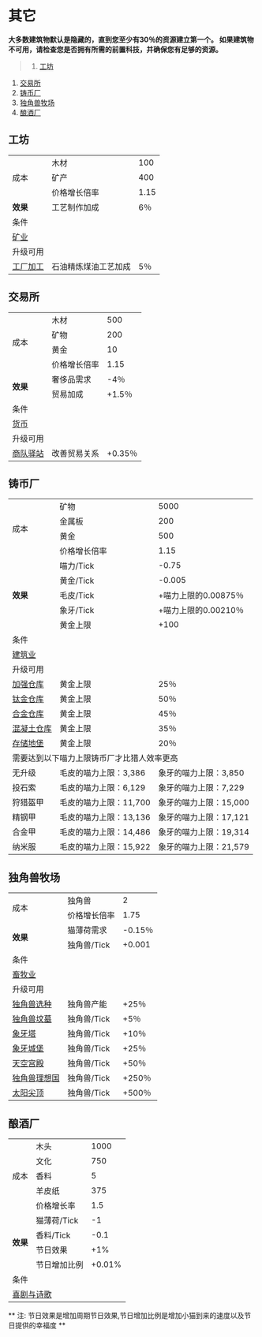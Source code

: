 # 其它
**大多数建筑物默认是隐藏的，直到您至少有30％的资源建立第一个。 如果建筑物不可用，请检查您是否拥有所需的前置科技，并确保您有足够的资源。**

>1. [工坊](#工坊 "工坊")
1. [交易所](#交易所 "交易所")
1. [铸币厂](#铸币厂 "铸币厂")
1. [独角兽牧场](#独角兽牧场 "独角兽牧场")
1. [酿酒厂](#酿酒厂 "酿酒厂")


## 工坊
<table class="wikitable">
	<tbody>
		<tr>
			<td rowspan="3">
							成本
			</td>
			<td>
							木材
			</td>
			<td>
							100
			</td>
		</tr>
		<tr>
			<td>
						矿产
			</td>
			<td>
						400
			</td>
		</tr>
		<tr>
			<td>
						价格增长倍率
			</td>
			<td>
						1.15
			</td>
		</tr>
		<tr>
			<td>
				<strong>
							效果
				</strong>
			</td>
			<td>
						工艺制作加成
			</td>
			<td>
						6％
			</td>
		</tr>
		<tr>
			<td colspan="3">
						条件
			</td>
		</tr>
		<tr>
			<td colspan="3">
				<a href="?file=001-猫咪百科/03-科学/01-科学#矿业">
							矿业
				</a>
			</td>
		</tr>
		<tr>
			<td colspan="3">
						升级可用
			</td>
		</tr>
		<tr>
			<td>
				<a href="?file=001-猫咪百科/04-工坊/01-升级#工厂加工">
							工厂加工
				</a>
			</td>
			<td>
						石油精炼煤油工艺加成
			</td>
			<td>
						5％
			</td>
		</tr>
	</tbody>
</table>  

## 交易所
<table class="wikitable">
	<tbody>
		<tr>
			<td rowspan="4">
							成本
			</td>
			<td>
							木材
			</td>
			<td>
							500
			</td>
		</tr>
		<tr>
			<td>
						矿物
			</td>
			<td>
						200
			</td>
		</tr>
		<tr>
			<td>
						黄金
			</td>
			<td>
						10
			</td>
		</tr>
		<tr>
			<td>
						价格增长倍率
			</td>
			<td>
						1.15
			</td>
		</tr>
		<tr>
			<td rowspan="2">
				<strong>
							效果
				</strong>
			</td>
			<td>
						奢侈品需求
			</td>
			<td>
						-4％
			</td>
		</tr>
		<tr>
			<td>
						贸易加成
			</td>
			<td>
						+1.5％
			</td>
		</tr>
		<tr>
			<td colspan="3">
						条件
			</td>
		</tr>
		<tr>
			<td colspan="3">
				<a href="?file=001-猫咪百科/03-科学/01-科学#货币">
							货币
				</a>
			</td>
		</tr>
		<tr>
			<td colspan="3">
						升级可用
			</td>
		</tr>
		<tr>
			<td>
				<a href="?file=001-猫咪百科/04-工坊/01-升级#商队驿站">
							商队驿站
				</a>
			</td>
			<td>
						改善贸易关系
			</td>
			<td>
						+0.35％
			</td>
		</tr>
	</tbody>
</table>  

## 铸币厂
<table class="wikitable">
	<tbody>
		<tr>
			<td rowspan="4">
							成本
			</td>
			<td>
							矿物
			</td>
			<td>
							5000
			</td>
		</tr>
		<tr>
			<td>
						金属板
			</td>
			<td>
						200
			</td>
		</tr>
		<tr>
			<td>
						黄金
			</td>
			<td>
						500
			</td>
		</tr>
		<tr>
			<td>
						价格增长倍率
			</td>
			<td>
						1.15
			</td>
		</tr>
		<tr>
			<td rowspan="5">
				<strong>
							效果
				</strong>
			</td>
			<td>
						喵力/Tick
			</td>
			<td>
						-0.75
			</td>
		</tr>
		<tr>
			<td>
						黄金/Tick
			</td>
			<td>
						-0.005
			</td>
		</tr>
		<tr>
			<td>
						毛皮/Tick
			</td>
			<td>
						+喵力上限的0.00875％
			</td>
		</tr>
		<tr>
			<td>
						象牙/Tick
			</td>
			<td>
						+喵力上限的0.00210％
			</td>
		</tr>
		<tr>
			<td>
						黄金上限
			</td>
			<td>
						+100
			</td>
		</tr>
		<tr>
			<td colspan="3">
						条件
			</td>
		</tr>
		<tr>
			<td colspan="3">
				<a href="?file=001-猫咪百科/03-科学/01-科学#建筑业">
							建筑业
				</a>
			</td>
		</tr>
		<tr>
			<td colspan="3">
						升级可用
			</td>
		</tr>
		<tr>
			<td>
				<a href="?file=001-猫咪百科/04-工坊/01-升级#加强仓库">
							加强仓库
				</a>
			</td>
			<td>
						黄金上限
			</td>
			<td>
						25％
			</td>
		</tr>
		<tr>
			<td>
				<a href="?file=001-猫咪百科/04-工坊/01-升级#钛金仓库">
							钛金仓库
				</a>
			</td>
			<td>
						黄金上限
			</td>
			<td>
						50％
			</td>
		</tr>
		<tr>
			<td>
				<a href="?file=001-猫咪百科/04-工坊/01-升级#合金仓库">
							合金仓库
				</a>
			</td>
			<td>
						黄金上限
			</td>
			<td>
						45％
			</td>
		</tr>
		<tr>
			<td>
				<a href="?file=001-猫咪百科/04-工坊/01-升级#混凝土仓库">
							混凝土仓库
				</a>
			</td>
			<td>
						黄金上限
			</td>
			<td>
						35％
			</td>
		</tr>
		<tr>
			<td>
				<a href="?file=001-猫咪百科/04-工坊/01-升级#存储地堡">
							存储地堡
				</a>
			</td>
			<td>
						黄金上限
			</td>
			<td>
						20％
			</td>
		</tr>
		<tr>
			<td colspan="3">
						需要达到以下喵力上限铸币厂才比猎人效率更高
			</td>
		</tr>
		<tr>
			<td>
						无升级
			</td>
			<td>
						毛皮的喵力上限：3,386
			</td>
			<td>
						象牙的喵力上限：3,850
			</td>
		</tr>
		<tr>
			<td>
						投石索
			</td>
			<td>
						毛皮的喵力上限：6,129
			</td>
			<td>
						象牙的喵力上限：7,229
			</td>
		</tr>
		<tr>
			<td>
						狩猎盔甲
			</td>
			<td>
						毛皮的喵力上限：11,700
			</td>
			<td>
						象牙的喵力上限：15,000
			</td>
		</tr>
		<tr>
			<td>
						精钢甲
			</td>
			<td>
						毛皮的喵力上限：13,136
			</td>
			<td>
						象牙的喵力上限：17,121
			</td>
		</tr>
		<tr>
			<td>
						合金甲
			</td>
			<td>
						毛皮的喵力上限：14,486
			</td>
			<td>
						象牙的喵力上限：19,314
			</td>
		</tr>
		<tr>
			<td>
						纳米服
			</td>
			<td>
						毛皮的喵力上限：15,922
			</td>
			<td>
						象牙的喵力上限：21,579
			</td>
		</tr>
	</tbody>
</table>  

## 独角兽牧场
<table class="wikitable">
	<tbody>
		<tr>
			<td rowspan="2">
							成本
			</td>
			<td>
							独角兽
			</td>
			<td>
							2
			</td>
		</tr>
		<tr>
			<td>
						价格增长倍率
			</td>
			<td>
						1.75
			</td>
		</tr>
		<tr>
			<td rowspan="2">
				<strong>
							效果
				</strong>
			</td>
			<td>
						猫薄荷需求
			</td>
			<td>
						-0.15％
			</td>
		</tr>
		<tr>
			<td>
						独角兽/Tick
			</td>
			<td>
						+0.001
			</td>
		</tr>
		<tr>
			<td colspan="3">
						条件
			</td>
		</tr>
		<tr>
			<td colspan="3">
				<a href="?file=001-猫咪百科/03-科学/01-科学#畜牧业">
							畜牧业
				</a>
			</td>
		</tr>
		<tr>
			<td colspan="3">
						升级可用
			</td>
		</tr>
		<tr>
			<td>
				<a href="?file=001-猫咪百科/04-工坊/01-升级#独角兽选种">
							独角兽选种
				</a>
			</td>
			<td>
						独角兽产能
			</td>
			<td>
						+25％
			</td>
		</tr>
		<tr>
			<td>
				<a href="?file=001-猫咪百科/06-宗教/001-庙塔#独角兽坟墓">
							独角兽坟墓
				</a>
			</td>
			<td>
						独角兽/Tick
			</td>
			<td>
						+5％
			</td>
		</tr>
		<tr>
			<td>
				<a href="?file=001-猫咪百科/06-宗教/001-庙塔#象牙塔">
							象牙塔
				</a>
			</td>
			<td>
						独角兽/Tick
			</td>
			<td>
						+10％
			</td>
		</tr>
		<tr>
			<td>
				<a href="?file=001-猫咪百科/06-宗教/001-庙塔#象牙城堡">
							象牙城堡
				</a>
			</td>
			<td>
						独角兽/Tick
			</td>
			<td>
						+25％
			</td>
		</tr>
		<tr>
			<td>
				<a href="?file=001-猫咪百科/06-宗教/001-庙塔#天空宫殿">
							天空宫殿
				</a>
			</td>
			<td>
						独角兽/Tick
			</td>
			<td>
						+50％
			</td>
		</tr>
		<tr>
			<td>
				<a href="?file=001-猫咪百科/06-宗教/001-庙塔#独角兽理想国">
							独角兽理想国
				</a>
			</td>
			<td>
						独角兽/Tick
			</td>
			<td>
						+250％
			</td>
		</tr>
		<tr>
			<td>
				<a href="?file=001-猫咪百科/06-宗教/001-庙塔#太阳尖顶">
							太阳尖顶
				</a>
			</td>
			<td>
						独角兽/Tick
			</td>
			<td>
						+500％
			</td>
		</tr>
	</tbody>
</table>  

## 酿酒厂
<table class="wikitable">
	<tbody>
		<tr>
			<td rowspan="5">
							成本
			</td>
			<td>
							木头
			</td>
			<td>
							1000
			</td>
		</tr>
		<tr>
			<td>
						        文化
			</td>
			<td>
						        750
			</td>
		</tr>
		<tr>
			<td>
						        香料
			</td>
			<td>
						        5
			</td>
		</tr>
		<tr>
			<td>
						        羊皮纸
			</td>
			<td>
						        375
			</td>
		</tr>
                <tr>
			<td>
						        价格增长率
			</td>
			<td>
						        1.5
			</td>
		</tr>
		<tr>
			<td rowspan="5">
				<strong>
							效果
				</strong>
			</td>
                <tr>
                        <td>
						        猫薄荷/Tick
			</td>
                        <td>
						        -1
			</td>
                </tr>
			<td>
						        香料/Tick
			</td>
			<td>
						        -0.1
			</td>
		</tr>
		<tr>
			<td>
						        节日效果
			</td>
			<td>
						        +1%
			</td>
		</tr>
                <tr>
			<td>
						        节日增加比例
			</td>
			<td>
						        +0.01%
			</td>
		</tr>
		<tr>
			<td colspan="3">
						条件
			</td>
		</tr>
		<tr>
			<td colspan="3">
				<a href="?file=001-猫咪百科/03-科学/01-科学#喜剧与诗歌">
							喜剧与诗歌
				</a>
			</td>
		</tr>
	</tbody>
    </table>
 ** 注: 节日效果是增加周期节日效果,节日增加比例是增加小猫到来的速度以及节日提供的幸福度 ** 
